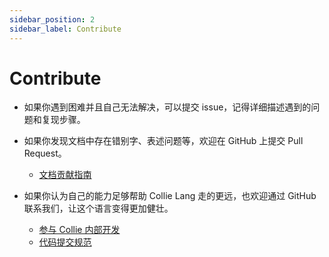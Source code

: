 ```yaml
---
sidebar_position: 2
sidebar_label: Contribute
---
```


# Contribute

- 如果你遇到困难并且自己无法解决，可以提交 issue，记得详细描述遇到的问题和复现步骤。

- 如果你发现文档中存在错别字、表述问题等，欢迎在 GitHub 上提交 Pull Request。

    - [文档贡献指南](./contribute-document.md)

- 如果你认为自己的能力足够帮助 Collie Lang 走的更远，也欢迎通过 GitHub 联系我们，让这个语言变得更加健壮。

    - [参与 Collie 内部开发](./contribute-code/index.md)
    - [代码提交规范](./code-commit-specification.md)
